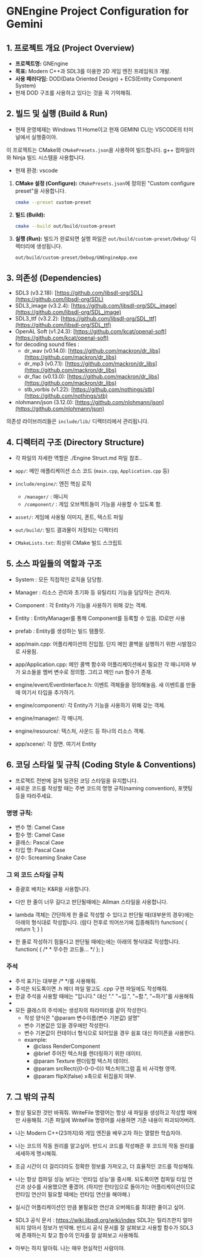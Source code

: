# GNEngine Project Configuration for Gemini

## 1. 프로젝트 개요 (Project Overview)

- **프로젝트명:** GNEngine
- **목표:** Modern C++과 SDL3를 이용한 2D 게임 엔진 프레임워크 개발.
- **사용 패러다임:** DOD(Data Oriented Design) + ECS(Entity Component System)
- 현재 DOD 구조를 사용하고 있다는 것을 꼭 기억해줘.

## 2. 빌드 및 실행 (Build & Run)
- 현재 운영체재는 Windows 11 Home이고 현재 GEMINI CLI는 VSCODE의 터미널에서 실행중이야.

이 프로젝트는 CMake와 `CMakePresets.json`을 사용하여 빌드합니다. g++ 컴파일러와 Ninja 빌드 시스템을 사용합니다.
- 현재 환경: vscode

1.  **CMake 설정 (Configure):**
    `CMakePresets.json`에 정의된 "Custom configure preset"을 사용합니다.
    ```bash
    cmake --preset custom-preset
    ```

2.  **빌드 (Build):**
    ```bash
    cmake --build out/build/custom-preset
    ```

3.  **실행 (Run):**
    빌드가 완료되면 실행 파일은 `out/build/custom-preset/Debug/` 디렉터리에 생성됩니다.
    ```bash
    out/build/custom-preset/Debug/GNEngineApp.exe
    ```

## 3. 의존성 (Dependencies)

- SDL3 (v3.2.18): [https://github.com/libsdl-org/SDL](https://github.com/libsdl-org/SDL)
- SDL3_image (v3.2.4): [https://github.com/libsdl-org/SDL_image](https://github.com/libsdl-org/SDL_image)
- SDL3_ttf (v3.2.2): [https://github.com/libsdl-org/SDL_ttf](https://github.com/libsdl-org/SDL_ttf)
- OpenAL Soft (v1.24.3): [https://github.com/kcat/openal-soft](https://github.com/kcat/openal-soft)
- for decoding sound files :
    - dr_wav (v0.14.0): [https://github.com/mackron/dr_libs](https://github.com/mackron/dr_libs) 
    - dr_mp3 (v0.7.1): [https://github.com/mackron/dr_libs](https://github.com/mackron/dr_libs)
    - dr_flac (v0.13.0): [https://github.com/mackron/dr_libs](https://github.com/mackron/dr_libs)
    - stb_vorbis (v1.22): [https://github.com/nothings/stb](https://github.com/nothings/stb)
- nlohmann/json (3.12.0): [https://github.com/nlohmann/json](https://github.com/nlohmann/json)

의존성 라이브러리들은 `include/lib/` 디렉터리에서 관리됩니다.

## 4. 디렉터리 구조 (Directory Structure)
- 각 파일의 자세한 역할은 ./Engine Struct.md 파일 참조..

- `app/`: 메인 애플리케이션 소스 코드 (`main.cpp`, `Application.cpp` 등)
- `include/engine/`: 엔진 핵심 로직
    - `/manager/` : 매니저
    - `/component/` : 게임 오브젝트들이 기능을 사용할 수 있도록 함.
- `asset/`: 게임에 사용될 이미지, 폰트, 텍스트 파일
- `out/build/`: 빌드 결과물이 저장되는 디렉터리
- `CMakeLists.txt`: 최상위 CMake 빌드 스크립트

## 5. 소스 파일들의 역할과 구조
- System : 모든 직접적인 로직을 담당함.
- Manager : 리소스 관리와 초기화 등 유틸리티 기능을 담당하는 관리자.
- Component : 각 Entity가 기능을 사용하기 위해 갖는 객체.
- Entity : EntityManager를 통해 Component를 등록할 수 있음. ID로만 사용
- prefab : Entity를 생성하는 빌드 템플릿.


- app/main.cpp: 어플리케이션의 진입점. 단지 메인 콜백을 실행하기 위한 시발점으로 사용됨.
- app/Application.cpp: 메인 콜백 함수와 어플리케이션에서 필요한 각 매니저와 부가 요소들을 멤버 변수로 정의함. 그리고 메인 run 함수가 존재.
- engine/event/EventInterface.h: 이벤트 객체들을 정의해놓음. 새 이벤트를 만들 때 여기서 타입을 추가하기.
- engine/component/: 각 Entity가 기능을 사용하기 위해 갖는 객체.
- engine/manager/: 각 매니저.
- engine/resource/: 텍스처, 사운드 등 하나의 리소스 객체.
- app/scene/: 각 장면. 여기서 Entity

## 6. 코딩 스타일 및 규칙 (Coding Style & Conventions)

- 프로젝트 전반에 걸쳐 일관된 코딩 스타일을 유지합니다.
- 새로운 코드를 작성할 때는 주변 코드의 명명 규칙(naming convention), 포맷팅 등을 따라주세요.

### 명명 규칙:
- 변수 명: Camel Case 
- 함수 명: Camel Case
- 클래스: Pascal Case
- 타입 명: Pascal Case
- 상수: Screaming Snake Case

### 그 외 코드 스타일 규칙
- 중괄호 배치는 K&R을 사용합니다.
- 다만 한 줄이 너무 길다고 판단될때에는 Allman 스타일을 사용합니다.

- lambda 객체는 간단하게 한 줄로 작성할 수 있다고 판단될 때(대부분의 경우)에는 아래의 형식대로 작성합니다. (람다 전후로 띄어쓰기에 집중해줘!!)
    function( []() { return 1; } )
- 한 줄로 작성하기 힘들다고 판단될 때에는에는 아래의 형식대로 작성합니다.
    function( []() {
        /* 
         * 무수한 코드들...
        */
    }; )


### 주석
- 주석 표기는 대부분 /* */를 사용해줘.
- 주석은 되도록이면 .h 헤더 파일 말고도 .cpp 구현 파일에도 작성해줘.
- 한글 주석을 사용할 때에는 "입니다." 대신 "." "~임.", "~함.", "~하기"를 사용해줘
- 
- 모든 클래스의 주석에는 생성자의 파라미터를 같이 작성한다. 
  - 작성 양식은 "@param 변수이름(변수 기본값) 설명"
  - 변수 기본값은 있을 경우에만 작성한다.
  - 변수 기본값이 컨테이너 형식으로 되어있을 경우 쉼표 대신 하이픈을 사용한다.
  - example:  
    - @class RenderComponent
    - @brief 주어진 텍스처를 렌더링하기 위한 데이터.
    - @param Texture 렌더링할 텍스처 데이터.
    - @param srcRect({0-0-0-0}) 텍스처의그럼 흠 비 사각형 영역.
    - @param flipX(false) x축으로 뒤집을지 여부.

## 7. 그 밖의 규칙
- 항상 필요한 것만 바꿔줘. WriteFile 명령어는 항상 새 파일을 생성하고 작성할 때에만 사용해줘. 기존 파일에 WriteFile 명령어를 사용하면 기존 내용이 파괴되어버려. 
- 나는 Modern C++(23까지)와 게임 엔진을 배우고자 하는 열렬한 학습자야.
- 나는 코드의 작동 원리를 알고싶어. 반드시 코드를 작성해준 후 코드의 작동 원리를 세세하게 명시해줘.
- 조금 시간이 더 걸리더라도 정확한 정보를 가져오고, 더 효율적인 코드를 작성해줘.
- 나는 항상 컴파일 성능 보다는 '런타임 성능'을 중시해. 되도록이면 컴파일 타임 연산과 상수를 사용했으면 좋겠어. (하지만 런타임으로 돌아가는 어플리케이션이므로 런타임 연산이 필요할 때에는 런타임 연산을 해야해.)
- 실시간 어플리케이션인 만큼 불필요한 연산과 오버헤드를 최대한 줄이고 싶어.

- SDL3 공식 문서 : https://wiki.libsdl.org/wiki/index
    SDL3는 릴리즈한지 얼마 되지 않아서 정보가 빈약해. 반드시 공식 문서를 잘 살펴보고 사용할 함수가 SDL3에 존재하는지 찾고 함수의 인자를 잘 살펴보고 사용해줘.
- 아부는 하지 말아줘. 나는 매우 현실적인 사람이야.